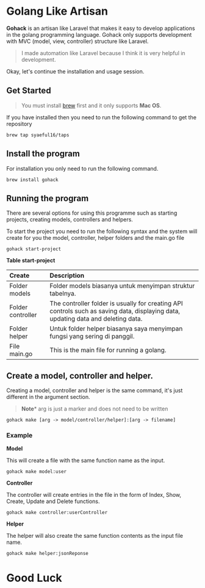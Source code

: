 # Golang Like Artisan

**Gohack** is an artisan like Laravel that makes it easy to develop applications in the golang programming language. Gohack only supports development with MVC (model, view, controller) structure like Laravel.

> I made automation like Laravel because I think it is very helpful in development.

Okay, let's continue the installation and usage session.

## Get Started

> You must install [brew](https://brew.sh/) first and it only supports **Mac OS**.

If you have installed then you need to run the following command to get the repository

    brew tap syaeful16/taps

## Install the program

For installation you only need to run the following command.

    brew install gohack

## Running the program
There are several options for using this programme such as starting projects, creating models, controllers and helpers.

To start the project you need to run the following syntax and the system will create for you the model, controller, helper folders and the main.go file

    gohack start-project

**Table start-project**

| **Create** |	**Description** |
|:---|:---|
| Folder models 	| Folder models biasanya untuk menyimpan struktur tabelnya. 
| Folder controller |The controller folder is usually for creating API controls such as saving data, displaying data, updating data and deleting data.
| Folder helper 	| Untuk folder helper biasanya saya menyimpan fungsi yang sering di panggil.
| File main.go 		| This is the main file for running a golang.

## Create a model, controller and helper.

Creating a model, controller and helper is the same command, it's just different in the argument section.


> **Note*** arg is just a marker and does not need to be written

    gohack make [arg -> model/controller/helper]:[arg -> filename]

### Example

**Model**

This will create a file with the same function name as the input.

    gohack make model:user
    

**Controller**

The controller will create entries in the file in the form of Index, Show, Create, Update and Delete functions.

    gohack make controller:userController
    

**Helper**

The helper will also create the same function contents as the input file name.

    gohack make helper:jsonReponse


# Good Luck


